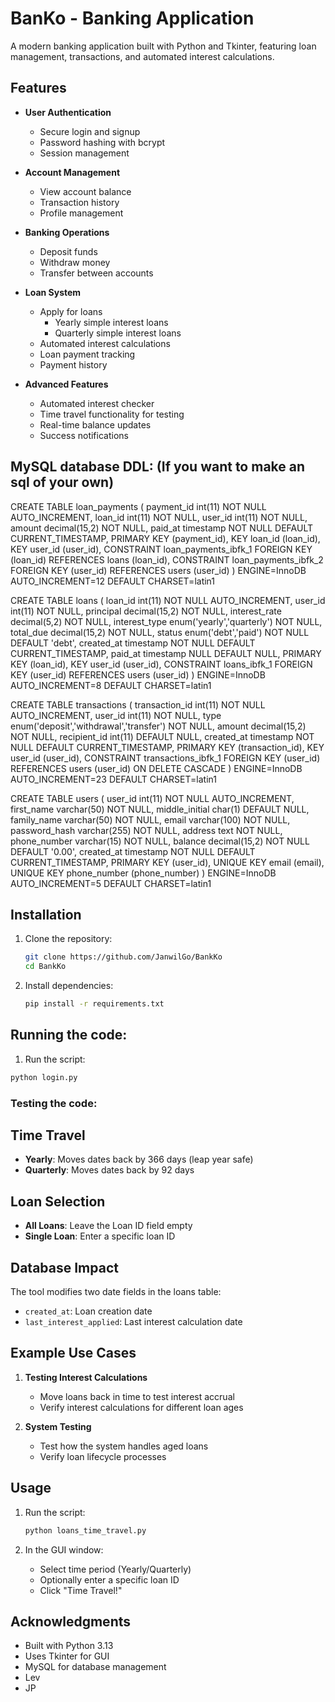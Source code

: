 # BanKo - Banking Application

A modern banking application built with Python and Tkinter, featuring loan management, transactions, and automated interest calculations.

## Features

- **User Authentication**
  - Secure login and signup
  - Password hashing with bcrypt
  - Session management

- **Account Management**
  - View account balance
  - Transaction history
  - Profile management

- **Banking Operations**
  - Deposit funds
  - Withdraw money
  - Transfer between accounts

- **Loan System**
  - Apply for loans
    - Yearly simple interest loans
    - Quarterly simple interest loans
  - Automated interest calculations
  - Loan payment tracking
  - Payment history

- **Advanced Features**
  - Automated interest checker
  - Time travel functionality for testing
  - Real-time balance updates
  - Success notifications

## MySQL database DDL: (If you want to make an sql of your own)

CREATE TABLE loan_payments (
  payment_id int(11) NOT NULL AUTO_INCREMENT,
  loan_id int(11) NOT NULL,
  user_id int(11) NOT NULL,
  amount decimal(15,2) NOT NULL,
  paid_at timestamp NOT NULL DEFAULT CURRENT_TIMESTAMP,
  PRIMARY KEY (payment_id),
  KEY loan_id (loan_id),
  KEY user_id (user_id),
  CONSTRAINT loan_payments_ibfk_1 FOREIGN KEY (loan_id) REFERENCES loans (loan_id),
  CONSTRAINT loan_payments_ibfk_2 FOREIGN KEY (user_id) REFERENCES users (user_id)
) ENGINE=InnoDB AUTO_INCREMENT=12 DEFAULT CHARSET=latin1


CREATE TABLE loans (
  loan_id int(11) NOT NULL AUTO_INCREMENT,
  user_id int(11) NOT NULL,
  principal decimal(15,2) NOT NULL,
  interest_rate decimal(5,2) NOT NULL,
  interest_type enum('yearly','quarterly') NOT NULL,
  total_due decimal(15,2) NOT NULL,
  status enum('debt','paid') NOT NULL DEFAULT 'debt',
  created_at timestamp NOT NULL DEFAULT CURRENT_TIMESTAMP,
  paid_at timestamp NULL DEFAULT NULL,
  PRIMARY KEY (loan_id),
  KEY user_id (user_id),
  CONSTRAINT loans_ibfk_1 FOREIGN KEY (user_id) REFERENCES users (user_id)
) ENGINE=InnoDB AUTO_INCREMENT=8 DEFAULT CHARSET=latin1



CREATE TABLE transactions (
  transaction_id int(11) NOT NULL AUTO_INCREMENT,
  user_id int(11) NOT NULL,
  type enum('deposit','withdrawal','transfer') NOT NULL,
  amount decimal(15,2) NOT NULL,
  recipient_id int(11) DEFAULT NULL,
  created_at timestamp NOT NULL DEFAULT CURRENT_TIMESTAMP,
  PRIMARY KEY (transaction_id),
  KEY user_id (user_id),
  CONSTRAINT transactions_ibfk_1 FOREIGN KEY (user_id) REFERENCES users (user_id) ON DELETE CASCADE
) ENGINE=InnoDB AUTO_INCREMENT=23 DEFAULT CHARSET=latin1



CREATE TABLE users (
  user_id int(11) NOT NULL AUTO_INCREMENT,
  first_name varchar(50) NOT NULL,
  middle_initial char(1) DEFAULT NULL,
  family_name varchar(50) NOT NULL,
  email varchar(100) NOT NULL,
  password_hash varchar(255) NOT NULL,
  address text NOT NULL,
  phone_number varchar(15) NOT NULL,
  balance decimal(15,2) NOT NULL DEFAULT '0.00',
  created_at timestamp NOT NULL DEFAULT CURRENT_TIMESTAMP,
  PRIMARY KEY (user_id),
  UNIQUE KEY email (email),
  UNIQUE KEY phone_number (phone_number)
) ENGINE=InnoDB AUTO_INCREMENT=5 DEFAULT CHARSET=latin1


## Installation

1. Clone the repository:
   ```bash
   git clone https://github.com/JanwilGo/BankKo
   cd BankKo
   ```

3. Install dependencies:
   ```bash
   pip install -r requirements.txt
   ```

## Running the code:
 1. Run the script:
   ```bash
   python login.py
   ```

### Testing the code:
  ## Time Travel 

- **Yearly**: Moves dates back by 366 days (leap year safe)
- **Quarterly**: Moves dates back by 92 days

## Loan Selection

- **All Loans**: Leave the Loan ID field empty
- **Single Loan**: Enter a specific loan ID

## Database Impact

The tool modifies two date fields in the loans table:
- `created_at`: Loan creation date
- `last_interest_applied`: Last interest calculation date

## Example Use Cases

1. **Testing Interest Calculations**
   - Move loans back in time to test interest accrual
   - Verify interest calculations for different loan ages

2. **System Testing**
   - Test how the system handles aged loans
   - Verify loan lifecycle processes

## Usage

1. Run the script:
   ```bash
   python loans_time_travel.py
   ```

2. In the GUI window:
   - Select time period (Yearly/Quarterly)
   - Optionally enter a specific loan ID
   - Click "Time Travel!"




## Acknowledgments

- Built with Python 3.13
- Uses Tkinter for GUI
- MySQL for database management
- Lev
- JP
